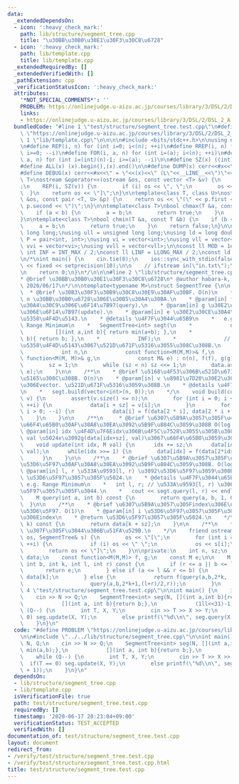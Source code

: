 ```yaml
---
data:
  _extendedDependsOn:
  - icon: ':heavy_check_mark:'
    path: lib/structure/segment_tree.cpp
    title: "\u30BB\u30B0\u30E1\u30F3\u30C8\u6728"
  - icon: ':heavy_check_mark:'
    path: lib/template.cpp
    title: lib/template.cpp
  _extendedRequiredBy: []
  _extendedVerifiedWith: []
  _pathExtension: cpp
  _verificationStatusIcon: ':heavy_check_mark:'
  attributes:
    '*NOT_SPECIAL_COMMENTS*': ''
    PROBLEM: https://onlinejudge.u-aizu.ac.jp/courses/library/3/DSL/2/DSL_2_A
    links:
    - https://onlinejudge.u-aizu.ac.jp/courses/library/3/DSL/2/DSL_2_A
  bundledCode: "#line 1 \"test/structure/segment_tree.test.cpp\"\n#define PROBLEM\
    \ \"https://onlinejudge.u-aizu.ac.jp/courses/library/3/DSL/2/DSL_2_A\"\n\n#line\
    \ 1 \"lib/template.cpp\"\n\n\n\n#include <bits/stdc++.h>\n\nusing namespace std;\n\
    \n#define REP(i, n) for (int i=0; i<(n); ++i)\n#define RREP(i, n) for (int i=(int)(n)-1;\
    \ i>=0; --i)\n#define FOR(i, a, n) for (int i=(a); i<(n); ++i)\n#define RFOR(i,\
    \ a, n) for (int i=(int)(n)-1; i>=(a); --i)\n\n#define SZ(x) ((int)(x).size())\n\
    #define ALL(x) (x).begin(),(x).end()\n\n#define DUMP(x) cerr<<#x<<\" = \"<<(x)<<endl\n\
    #define DEBUG(x) cerr<<#x<<\" = \"<<(x)<<\" (L\"<<__LINE__<<\")\"<<endl;\n\ntemplate<class\
    \ T>\nostream &operator<<(ostream &os, const vector <T> &v) {\n    os << \"[\"\
    ;\n    REP(i, SZ(v)) {\n        if (i) os << \", \";\n        os << v[i];\n  \
    \  }\n    return os << \"]\";\n}\n\ntemplate<class T, class U>\nostream &operator<<(ostream\
    \ &os, const pair <T, U> &p) {\n    return os << \"(\" << p.first << \" \" <<\
    \ p.second << \")\";\n}\n\ntemplate<class T>\nbool chmax(T &a, const T &b) {\n\
    \    if (a < b) {\n        a = b;\n        return true;\n    }\n    return false;\n\
    }\n\ntemplate<class T>\nbool chmin(T &a, const T &b) {\n    if (b < a) {\n   \
    \     a = b;\n        return true;\n    }\n    return false;\n}\n\nusing ll =\
    \ long long;\nusing ull = unsigned long long;\nusing ld = long double;\nusing\
    \ P = pair<int, int>;\nusing vi = vector<int>;\nusing vll = vector<ll>;\nusing\
    \ vvi = vector<vi>;\nusing vvll = vector<vll>;\n\nconst ll MOD = 1e9 + 7;\nconst\
    \ int INF = INT_MAX / 2;\nconst ll LINF = LLONG_MAX / 2;\nconst ld eps = 1e-9;\n\
    \n/*\nint main() {\n    cin.tie(0);\n    ios::sync_with_stdio(false);\n    cout\
    \ << fixed << setprecision(10);\n\n    // ifstream in(\"in.txt\");\n    // cin.rdbuf(in.rdbuf());\n\
    \n    return 0;\n}\n*/\n\n\n#line 2 \"lib/structure/segment_tree.cpp\"\n\n/**\n\
    * @brief \u30BB\u30B0\u30E1\u30F3\u30C8\u6728\n* @author habara-k, Md\n* @date\
    \ 2020/06/17\n*/\n\ntemplate<typename M>\nstruct SegmentTree {\n\n    /**\n  \
    \  * @brief \u30B3\u30F3\u30B9\u30C8\u30E9\u30AF\u30BF. O(n)\n    * @param[in]\
    \ n \u30BB\u30B0\u6728\u306E\u30B5\u30A4\u30BA.\n    * @param[in] f \u30E2\u30CE\
    \u30A4\u30C9\u306E\u6F14\u7B97(query).\n    * @param[in] g \u30E2\u30CE\u30A4\u30C9\
    \u306E\u6F14\u7B97(update).\n    * @param[in] e \u30E2\u30CE\u30A4\u30C9\u306E\
    \u5358\u4F4D\u5143.\n    * @details \u4F7F\u3044\u65B9\n    *   e.g. Update and\
    \ Range Minimum\n    *   SegmentTree<int> segt(\n    *            n,\n    *  \
    \          [](int a,int b){ return min(a+b); },\n    *            [](int a, int\
    \ b){ return b; },\n    *            INF);\n    *               // \u5168\u3066\
    \u5358\u4F4D\u5143\u3067\u521D\u671F\u5316\u3055\u308C\u308B.\n    */\n    SegmentTree(\n\
    \            int n,\n            const function<M(M,M)>& f,\n            const\
    \ function<M(M, M)>& g,\n            const M& e) : n(n), f(f), g(g), e(e) {\n\
    \        sz = 1;\n        while (sz < n) sz <<= 1;\n        data.assign(2 * sz,\
    \ e);\n    }\n\n    /**\n    * @brief \u5168\u4F53\u306B\u521D\u671F\u5024\u3092\
    \u5165\u308C\u308B. O(n)\n    * @param[in] v \u8981\u7D20\u30E2\u30CE\u30A4\u30C9\
    \u306Evector. \u521D\u671F\u5316\u3059\u308B.\n    * @details \u4F7F\u3044\u65B9\
    \n    *   segt.build(vector<int>(n, 0));\n    */\n    void build(const vector<M>&\
    \ v) {\n        assert(v.size() <= n);\n        for (int i = 0; i < v.size();\
    \ ++i) {\n            data[i + sz] = v[i];\n        }\n        for (int i = sz-1;\
    \ i > 0; --i) {\n            data[i] = f(data[2 * i], data[2 * i + 1]);\n    \
    \    }\n    }\n\n    /**\n     * @brief \u6307\u5B9A\u3057\u305F\u4F4D\u7F6E\u306B\
    \u66F4\u65B0\u30AF\u30A8\u30EA\u3092\u5B9F\u884C\u3059\u308B O(log n)\n     *\
    \ @param[in] idx \u4F4D\u7F6Eidx\u306B\u4F5C\u7528\u3055\u305B\u308B\n     * @param[in]\
    \ val \u5024x\u3092g(data[idx+sz], val)\u3067\u66F4\u65B0\u3059\u308B\n     */\n\
    \    void update(int idx, M val) {\n      idx += sz;\n      data[idx] = g(data[idx],\
    \ val);\n      while(idx >>= 1) {\n        data[idx] = f(data[2*idx], data[2*idx+1]);\n\
    \      }\n    }\n\n    /**\n    * @brief \u6307\u5B9A\u3057\u305F\u533A\u9593\u306B\
    \u53D6\u5F97\u30AF\u30A8\u30EA\u3092\u5B9F\u884C\u3059\u308B. O(log n)\n    *\
    \ @param[in] l, r \u533A\u9593[l, r) \u3092\u53D6\u5F97\u3059\u308B.\n    * @return\
    \ \u53D6\u5F97\u3057\u305F\u5024.\n    * @details \u4F7F\u3044\u65B9\n    *  \
    \ e.g. Range Minimum\n    *   int l, r; // \u533A\u9593[l, r) \u306Emin\u3092\u53D6\
    \u5F97\u3057\u305F\u3044.\n    *   cout << segt.query(l, r) << endl;\n    */\n\
    \    M query(int a, int b) const {\n        return query(a, b, 1, 0, sz);\n  \
    \  }\n\n    /**\n    * @brief \u6307\u5B9A\u3057\u305Findex\u306E\u8981\u7D20\u3092\
    \u53D6\u5F97. O(1)\n    * @param[in] i \u53D6\u5F97\u3057\u305F\u3044\u8981\u7D20\
    \u306Eindex\n    * @return \u53D6\u5F97\u3057\u305F\u5024.\n    */\n    M operator[](int\
    \ k) const {\n        return data[k + sz];\n    }\n\n    /**\n    * @brief vector\
    \ \u307F\u305F\u3044\u306B\u51FA\u529B.\n    */\n    friend ostream& operator<<(ostream&\
    \ os, SegmentTree& s) {\n        os << \"[\";\n        for (int i = 0; i < s.n;\
    \ ++i) {\n            if (i) os << \" \";\n            os << s[i];\n        }\n\
    \        return os << \"]\";\n    }\n\nprivate:\n    int n, sz;\n    vector<M>\
    \ data;\n    const function<M(M,M)> f, g;\n    const M e;\n\n    M query(int a,\
    \ int b, int k, int l, int r) const {\n        if (r <= a || b <= l) {\n     \
    \       return e;\n        } else if (a <= l && r <= b) {\n            return\
    \ data[k];\n        } else {\n            return f(query(a,b,2*k,  l,(l+r)/2),\n\
    \                     query(a,b,2*k+1,(l+r)/2,r));\n        }\n    }\n};\n#line\
    \ 4 \"test/structure/segment_tree.test.cpp\"\n\nint main() {\n    int N, Q;\n\
    \    cin >> N >> Q;\n    SegmentTree<int> seg(N, [](int a,int b){return min(a,b);},\n\
    \            [](int a, int b){return b;},\n            (1ll<<31)-1);\n    while\
    \ (Q--) {\n        int T, X, Y;\n        cin >> T >> X >> Y;\n        if(T ==\
    \ 0) seg.update(X, Y);\n        else printf(\"%d\\n\", seg.query(X, Y + 1));\n\
    \    }\n}\n"
  code: "#define PROBLEM \"https://onlinejudge.u-aizu.ac.jp/courses/library/3/DSL/2/DSL_2_A\"\
    \n\n#include \"../../lib/structure/segment_tree.cpp\"\n\nint main() {\n    int\
    \ N, Q;\n    cin >> N >> Q;\n    SegmentTree<int> seg(N, [](int a,int b){return\
    \ min(a,b);},\n            [](int a, int b){return b;},\n            (1ll<<31)-1);\n\
    \    while (Q--) {\n        int T, X, Y;\n        cin >> T >> X >> Y;\n      \
    \  if(T == 0) seg.update(X, Y);\n        else printf(\"%d\\n\", seg.query(X, Y\
    \ + 1));\n    }\n}\n"
  dependsOn:
  - lib/structure/segment_tree.cpp
  - lib/template.cpp
  isVerificationFile: true
  path: test/structure/segment_tree.test.cpp
  requiredBy: []
  timestamp: '2020-06-17 20:23:04+09:00'
  verificationStatus: TEST_ACCEPTED
  verifiedWith: []
documentation_of: test/structure/segment_tree.test.cpp
layout: document
redirect_from:
- /verify/test/structure/segment_tree.test.cpp
- /verify/test/structure/segment_tree.test.cpp.html
title: test/structure/segment_tree.test.cpp
---
```

